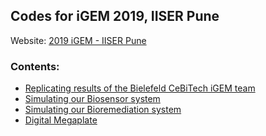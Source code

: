 ## Codes for iGEM 2019, IISER Pune

Website: [2019 iGEM - IISER Pune](https://2019.igem.org/Team:IISER-Pune-India)


### Contents:
* [Replicating results of the Bielefeld CeBiTech iGEM team]()
* [Simulating our Biosensor system]()
* [Simulating our Bioremediation system]()
* [Digital Megaplate]()
